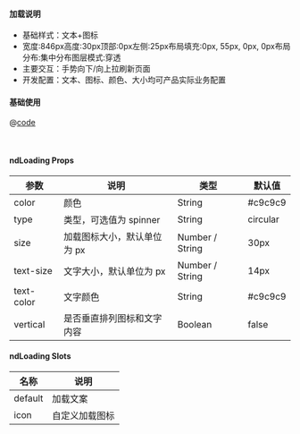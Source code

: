 #### 加载说明
- 基础样式：文本+图标
- 宽度:846px高度:30px顶部:0px左侧:25px布局填充:0px, 55px, 0px, 0px布局分布:集中分布图层模式:穿透
- 主要交互：手势向下/向上拉刷新页面
- 开发配置：文本、图标、颜色、大小均可产品实际业务配置

#### 基础使用

<common-code-format>
  <template #source>
    <APP-ndLoading-ndLoading></APP-ndLoading-ndLoading>
  </template>

  @[code](../.vuepress/components/APP/ndLoading/ndLoading.vue)

</common-code-format>
<br />

#### ndLoading Props
| 参数 | 说明 | 类型 | 默认值 |
| - | - | - | - |
| color | 颜色 | String | #c9c9c9 |
| type | 类型，可选值为 spinner | String | circular |
| size | 加载图标大小，默认单位为 px | Number / String | 30px |
| text-size | 文字大小，默认单位为 px | Number / String | 14px |
| text-color | 文字颜色 | String | #c9c9c9 |
| vertical | 是否垂直排列图标和文字内容 | Boolean | false |

#### ndLoading Slots
| 名称 | 说明 |
| - | - |
| default | 加载文案 |
| icon | 自定义加载图标 |



